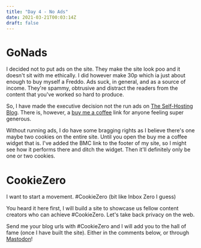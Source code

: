 ```yaml
---
title: "Day 4 - No Ads"
date: 2021-03-21T00:03:14Z
draft: false
---
```


# GoNads
I decided not to put ads on the site. They make the site look poo and it doesn't sit with me ethically. I did however make 30p which ia just about enough to buy myself a Freddo. Ads suck, in general, and as a source of income. They're spammy, obtrusive and distract the readers from the content that you've worked so hard to produce.

So, I have made the executive decision not the run ads on [The Self-Hosting Blog](https://theselfhostingblog.com). There is, however, a [buy me a coffee](https://www.buymeacoffee.com/selfhostingblog) link for anyone feeling super generous.

Without running ads, I do have some bragging rights as I believe there's one maybe two cookies on the entire site. Until you open the buy me a coffee widget that is. I've added the BMC link to the footer of my site, so I might see how it performs there and ditch the widget. Then it'll definitely only be one or two cookies.

# CookieZero
I want to start a movement. #CookieZero (bit like Inbox Zero I guess)

You heard it here first, I will build a site to showcase us fellow content creators who can achieve #CookieZero. Let's take back privacy on the web.

Send me your blog urls with #CookieZero and I will add you to the hall of fame (once I have built the site). Either in the comments below, or through [Mastodon](https://fosstodon.org/web/accounts/320676)!
